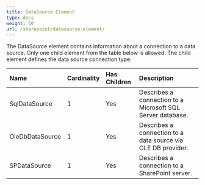 ```yaml
---
title: DataSource Element
type: docs
weight: 50
url: /sharepoint/datasource-element/
---
```


The DataSource element contains information about a connection to a data source. Only one child element from the table below is allowed. The child element defines the data source connection type.

|Name|Cardinality|Has Children|Description|
| :- | :- | :- | :- |
|SqlDataSource|1|Yes|Describes a connection to a Microsoft SQL Server database.|
|OleDbDataSource|1|Yes|Describes a connection to a data source via OLE DB provider.|
|SPDataSource|1|Yes|Describes a connection to a SharePoint server.|

